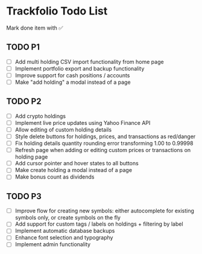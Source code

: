 # Trackfolio Todo List
Mark done item with ✅

## TODO P1
- [ ] Add multi holding CSV import functionality from home page
- [ ] Implement portfolio export and backup functionality
- [ ] Improve support for cash positions / accounts
- [ ] Make "add holding" a modal instead of a page

## TODO P2
- [ ] Add crypto holdings
- [ ] Implement live price updates using Yahoo Finance API
- [ ] Allow editing of custom holding details
- [ ] Style delete buttons for holdings, prices, and transactions as red/danger
- [ ] Fix holding details quantity rounding error transforming 1.00 to 0.99998
- [ ] Refresh page when adding or editing custom prices or transactions on holding page
- [ ] Add cursor pointer and hover states to all buttons
- [ ] Make create holding a modal instead of a page
- [ ] Make bonus count as dividends

## TODO P3
- [ ] Improve flow for creating new symbols: either autocomplete for existing symbols only, or create symbols on the fly
- [ ] Add support for custom tags / labels on holdings + filtering by label
- [ ] Implement automatic database backups
- [ ] Enhance font selection and typography
- [ ] Implement admin functionality
